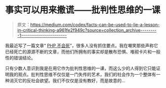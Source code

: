 # 事实可以用来撒谎——批判性思维的一课

> 原文：<https://medium.com/codex/facts-can-be-used-to-lie-a-lesson-in-critical-thinking-a961fe2f949c?source=collection_archive---------1----------------------->

我最近写了一篇文章“ [PHP 不会死](/p/52aff2c46e6f)”，很多人没有抓住要点。我在嘲笑那些声称它已经死亡的源源不断的文章，而他们所拥有的事实却是散布恐惧、堆砌卡片和一般性的错误结论。

只有少数人意识到我是在用它作为批判性思维的一课，而这么少的人得到它只能证明我的观点。批判性思维不仅仅是一门失传的艺术，我们的社会作为一个整体有一种消灭它的反社会欲望。我们不仅仅是没有教好，而是故意的…